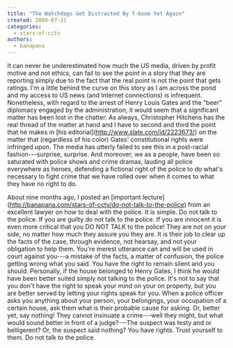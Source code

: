 ```yaml
---
title: "The Watchdogs Get Distracted By T-bone Yet Again"
created: 2009-07-31
categories: 
  - stars-of-cctv
authors: 
  - banapana
---
```


It can never be underestimated how much the US media, driven by profit motive and not ethics, can fail to see the point in a story that they are reporting simply due to the fact that the real point is not the point that gets ratings. I'm a little behind the curve on this story as I am across the pond and my access to US news (and Internet connections) is infrequent. Nonetheless, with regard to the arrest of Henry Louis Gates and the "beer" diplomacy engaged by the administration, it would seem that a significant matter has been lost in the chatter. As always, Christopher Hitchens has the real thread of the matter at hand and I have to second and third the point that he makes in \[his editorial\](http://www.slate.com/id/2223673/) on the matter that (regardless of his color) Gates' constitutional rights were infringed upon. The media has utterly failed to see this in a post-racial fashion---surprise, surprise. And moreover, we as a people, have been so saturated with police shows and crime dramas, lauding all police everywhere as heroes, defending a fictional right of the police to do what's necessary to fight crime that we have rolled over when it comes to what they have no right to do.

About nine months ago, I posted an \[important lecture\](http://banapana.com/stars-of-cctv/do-not-talk-to-the-police) from an excellent lawyer on how to deal with the police. It is simple. Do not talk to the police. If you are guilty do not talk to the police. If you are innocent it is even more critical that you DO NOT TALK to the police! They are not on your side, no matter how much they assure you they are. It is their job to clear up the facts of the case, through evidence, not hearsay, and not your obligation to help them. You're merest utterance can and will be used in court against you---a mistake of the facts, a matter of confusion, the police getting wrong what you said. You have the right to remain silent and you should. Personally, if the house belonged to Henry Gates, I think he would have been better suited simply not talking to the police. It's not to say that you don't have the right to speak your mind on your on property, but you are better served by letting your rights speak for you. When a police officer asks you anything about your person, your belongings, your occupation of a certain house, ask them what is their probable cause for asking. Or, better yet, say nothing! They cannot insinuate a crime---well they might, but what would sound better in front of a judge?---The suspect was testy and or belligerent? Or, the suspect said nothing? You have rights. Trust yourself to them. Do not talk to the police.
